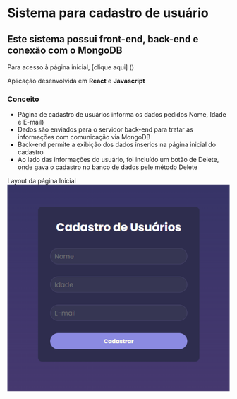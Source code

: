 # Sistema para cadastro de usuário #
## Este sistema possui front-end, back-end e conexão com o MongoDB ##

Para acesso à página inicial, [clique aqui] ()

Aplicação desenvolvida em **React** e **Javascript**

### Conceito ###
* Página de cadastro de usuários informa os dados pedidos Nome, Idade e E-mail)
* Dados são enviados para o servidor back-end para tratar as informações com comunicação via MongoDB
* Back-end permite a exibição dos dados inserios na página inicial do cadastro
* Ao lado das informações do usuário, foi incluído um botão de Delete, onde gava o cadastro no banco de dados pele método Delete

Layout da página Inicial
![Imagem da tela de cadastro](/my-cadastro-usuarios-app/inicial-cadastro.png)


